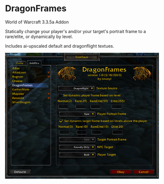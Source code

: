 # DragonFrames
World of Warcraft 3.3.5a Addon

Statically change your player's and/or your target's portrait frame to a rare/elite, or dynamically by level.

Includes ai-upscaled default and dragonflight textues.

![Options](Options.png?raw=true)
